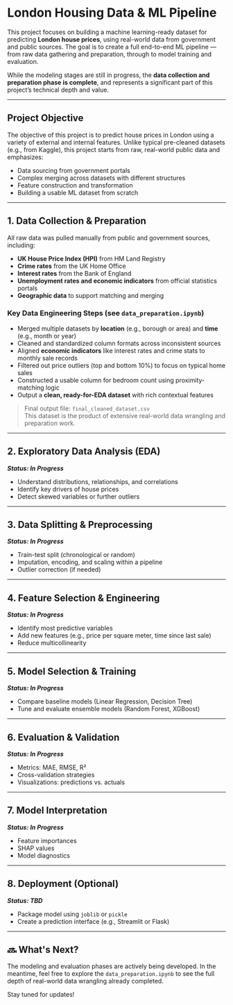 # London Housing Data & ML Pipeline

This project focuses on building a machine learning-ready dataset for predicting **London house prices**, using real-world data from government and public sources. The goal is to create a full end-to-end ML pipeline — from raw data gathering and preparation, through to model training and evaluation.

While the modeling stages are still in progress, the **data collection and preparation phase is complete**, and represents a significant part of this project’s technical depth and value.

---

## Project Objective

The objective of this project is to predict house prices in London using a variety of external and internal features. Unlike typical pre-cleaned datasets (e.g., from Kaggle), this project starts from raw, real-world public data and emphasizes:
- Data sourcing from government portals
- Complex merging across datasets with different structures
- Feature construction and transformation
- Building a usable ML dataset from scratch

---

##  1. Data Collection & Preparation

All raw data was pulled manually from public and government sources, including:

- **UK House Price Index (HPI)** from HM Land Registry  
- **Crime rates** from the UK Home Office  
- **Interest rates** from the Bank of England  
- **Unemployment rates and economic indicators** from official statistics portals  
- **Geographic data** to support matching and merging

### Key Data Engineering Steps (see `data_preparation.ipynb`)

- Merged multiple datasets by **location** (e.g., borough or area) and **time** (e.g., month or year)
- Cleaned and standardized column formats across inconsistent sources
- Aligned **economic indicators** like interest rates and crime stats to monthly sale records
- Filtered out price outliers (top and bottom 10%) to focus on typical home sales
- Constructed a usable column for bedroom count using proximity-matching logic
- Output a **clean, ready-for-EDA dataset** with rich contextual features

> Final output file: `final_cleaned_dataset.csv`  
> This dataset is the product of extensive real-world data wrangling and preparation work.

---

## 2. Exploratory Data Analysis (EDA)  
**_Status: In Progress_**

- Understand distributions, relationships, and correlations
- Identify key drivers of house prices
- Detect skewed variables or further outliers

---

## 3. Data Splitting & Preprocessing  
**_Status: In Progress_**

- Train-test split (chronological or random)
- Imputation, encoding, and scaling within a pipeline
- Outlier correction (if needed)

---

## 4. Feature Selection & Engineering  
**_Status: In Progress_**

- Identify most predictive variables
- Add new features (e.g., price per square meter, time since last sale)
- Reduce multicollinearity

---

## 5. Model Selection & Training  
**_Status: In Progress_**

- Compare baseline models (Linear Regression, Decision Tree)
- Tune and evaluate ensemble models (Random Forest, XGBoost)

---

## 6. Evaluation & Validation  
**_Status: In Progress_**

- Metrics: MAE, RMSE, R²
- Cross-validation strategies
- Visualizations: predictions vs. actuals

---

## 7. Model Interpretation  
**_Status: In Progress_**

- Feature importances
- SHAP values
- Model diagnostics

---

## 8. Deployment (Optional)  
**_Status: TBD_**

- Package model using `joblib` or `pickle`
- Create a prediction interface (e.g., Streamlit or Flask)

---

## 🔜 What's Next?

The modeling and evaluation phases are actively being developed. In the meantime, feel free to explore the `data_preparation.ipynb` to see the full depth of real-world data wrangling already completed.

Stay tuned for updates!
